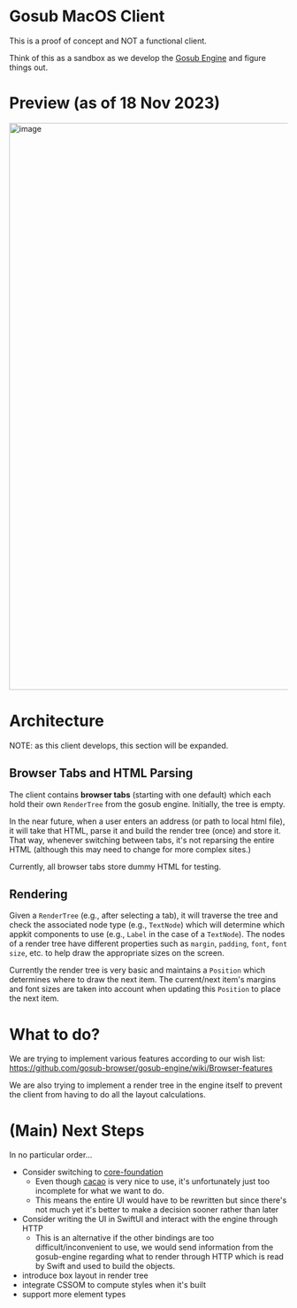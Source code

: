 # Gosub MacOS Client
This is a proof of concept and NOT a functional client.

Think of this as a sandbox as we develop the [Gosub Engine](https://github.com/gosub-browser/gosub-engine) and figure things out.

# Preview (as of 18 Nov 2023)
<img width="1025" alt="image" src="https://github.com/Kiyoshika/gosub-client-macos/assets/49159969/9886003a-99aa-4dfd-bf15-4927ec95b413">

# Architecture
NOTE: as this client develops, this section will be expanded.

## Browser Tabs and HTML Parsing
The client contains **browser tabs** (starting with one default) which each hold their own `RenderTree` from the gosub engine. Initially, the tree is empty.

In the near future, when a user enters an address (or path to local html file), it will take that HTML, parse it and build the render tree (once) and store it. That way, whenever switching between tabs, it's not reparsing the entire HTML (although this may need to change for more complex sites.)

Currently, all browser tabs store dummy HTML for testing.

## Rendering
Given a `RenderTree` (e.g., after selecting a tab), it will traverse the tree and check the associated node type (e.g., `TextNode`) which will determine which appkit components to use (e.g., `Label` in the case of a `TextNode`). The nodes of a render tree have different properties such as `margin`, `padding`, `font`, `font size`, etc. to help draw the appropriate sizes on the screen.

Currently the render tree is very basic and maintains a `Position` which determines where to draw the next item. The current/next item's margins and font sizes are taken into account when updating this `Position` to place the next item.

# What to do?
We are trying to implement various features according to our wish list: https://github.com/gosub-browser/gosub-engine/wiki/Browser-features

We are also trying to implement a render tree in the engine itself to prevent the client from having to do all the layout calculations.

# (Main) Next Steps
In no particular order...
* Consider switching to [core-foundation](https://github.com/servo/core-foundation-rs)
  * Even though [cacao](https://github.com/ryanmcgrath/cacao) is very nice to use, it's unfortunately just too incomplete for what we want to do.
  * This means the entire UI would have to be rewritten but since there's not much yet it's better to make a decision sooner rather than later
* Consider writing the UI in SwiftUI and interact with the engine through HTTP
    * This is an alternative if the other bindings are too difficult/inconvenient to use, we would send information from the gosub-engine regarding what to render through HTTP which is read by Swift and used to build the objects.
* introduce box layout in render tree
* integrate CSSOM to compute styles when it's built
* support more element types
